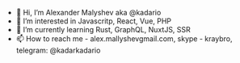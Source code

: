 - 👋 Hi, I’m Alexander Malyshev aka @kadario
- 👀 I’m interested in Javascritp, React, Vue, PHP
- 🌱 I’m currently learning Rust, GraphQL, NuxtJS, SSR
- 📫 How to reach me - alex.mallyshevgmail.com, skype - kraybro, telegram: @kadarkadario

<!---
Kadario is a ✨ special ✨ repository because its `README.md` (this file) appears on your GitHub profile.
You can click the Preview link to take a look at your changes.
--->
